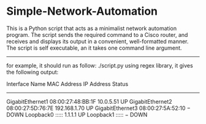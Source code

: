 # Simple-Network-Automation

This is a Python script that acts as a minimalist network automation program.
The script sends the required command to a Cisco router, and receives and displays its output in a convenient, well-formatted manner.
The script is self executable, an it takes one command line argument.
_______________________________________________________________________________________________________________________________________

for example, it should run as follow: ./script.py <router IP address>
using regex library, it gives the following output:
  
  Interface Name     MAC Address         IP Address     Status
  ----------------   -----------------   ------------   ------
  GigabitEthernet1   08:00:27:48:BB:1F   10.0.5.51      UP
  GigabitEthernet2   08:00:27:5D:76:7E   192.168.1.70   UP
  GigabitEthernet3   08:00:27:5A:52:10      −           DOWN
  Loopback0          :::::               1.1.1.1        UP
  Loopback1          :::::                  −           DOWN
